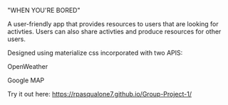 "WHEN YOU'RE BORED"

A user-friendly app that provides resources to users that are looking for activties.
Users can also share activties and produce resources for other users.

Designed using materialize css incorporated with two APIS:

OpenWeather


Google MAP

Try it out here: https://rpasqualone7.github.io/Group-Project-1/
